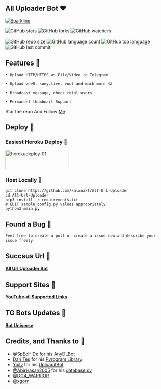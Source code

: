 ## All Uploader Bot ❤️

[![Sparkline](https://stars.medv.io/kalanakt/All-Url-Uploader.svg)](https://stars.medv.io/kalanakt/All-Url-Uploader)


![GitHub stars](https://img.shields.io/github/stars/kalanakt/All-Url-Uploader?style=social)
![GitHub forks](https://img.shields.io/github/forks/kalanakt/All-Url-Uploader?style=social)
![GitHub watchers](https://img.shields.io/github/watchers/kalanakt/All-Url-Uploader?style=social)<br><br>
![GitHub repo size](https://img.shields.io/github/repo-size/kalanakt/All-Url-Uploader?style=plastic)
![GitHub language count](https://img.shields.io/github/languages/count/kalanakt/All-Url-Uploader?style=plastic)
![GitHub top language](https://img.shields.io/github/languages/top/kalanakt/All-Url-Uploader?style=plastic)
![GitHub last commit](https://img.shields.io/github/last-commit/kalanakt/All-Url-Uploader?color=red&style=plastic) <br>

## Features 🦠

```
• Upload HTTP/HTTPS as File/Video to Telegram.

• Upload zee5, sony.live, voot and much more 😋

• Broadcast message, check total users

• Permanent thumbnail Support
```
Star the repo And Follow [Me](https://github.com/kalanakt)

## Deploy 🚀

### Easiest Heroku Deploy 🤭

<p align="">
    <a href="https://heroku.com/deploy?template=https://github.com/Insane1893/waifubu"> <!--- replace your forked link -->
    <img src="https://www.herokucdn.com/deploy/button.svg" alt="herokudeploy-01" border="0" height="60" width="200"></a>
</p>

### Host Locally 🤕

```shell
git clone https://github.com/kalanakt/All-Url-Uploader
cd All-Url-Uploader
pip3 install -r requirements.txt
# EDIT sample_config.py values appropriately
python3 main.py
```
## Found a Bug 🐛

```Feel free to create a pull or create a issue now and describe your issue freely.```

## Succsus Url 🤖
   **[All Url Uploader Bot](https://t.me/All_Url_Uploader_Bot)**


## Support Sites 🐙
   **[YouTube-dl Supported Links](https://ytdl-org.github.io/youtube-dl/supportedsites.html)**

## TG Bots Updates 🦄
   **[Bot Universe](https://t.me/TMWAD)**

## Credits, and Thanks to 👀

- [@SpEcHlDe](https://t.me/ThankTelegram) for his [AnyDLBot](https://telegram.dog/AnyDLBot)
- [Dan Tès](https://t.me/haskell) for his [Pyrogram Library](https://github.com/pyrogram/pyrogram)
- [Yoily](https://t.me/YoilyL) for his [UploaditBot](https://telegram.dog/UploaditBot)
- [@AbirHasan2005](https://t.me/AbirHasan2005) for his [database.py](https://github.com/AbirHasan2005/VideoCompress/blob/main/bot/database/database.py)
- [@DC4_WARRIOR](https://t.me/Space_X_bots)
- [@xgorn](https://t.me/xgorn)
